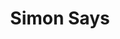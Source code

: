 ---
title: Simon Says
emoji: 🤖
colorFrom: indigo
colorTo: green
sdk: gradio
sdk_version: 3.27.0
app_file: app.py
pinned: false
---